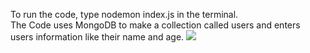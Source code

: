 To run the code, type nodemon index.js in the terminal. 
<br>
The Code uses MongoDB to make a collection called users and enters users information like their name and age.
<a href="https://codeclimate.com/github/GilbertTheCreator/Projects_Fixed/maintainability"><img src="https://api.codeclimate.com/v1/badges/110566c1abc31ab41425/maintainability" /></a>